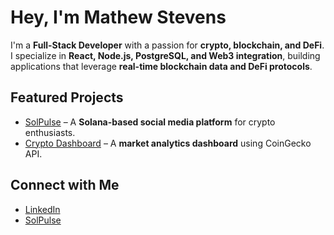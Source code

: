 # Hey, I'm Mathew Stevens

I'm a **Full-Stack Developer** with a passion for **crypto, blockchain, and DeFi**.  
I specialize in **React, Node.js, PostgreSQL, and Web3 integration**, building applications that leverage **real-time blockchain data and DeFi protocols**.

## Featured Projects
- [SolPulse](https://solpulse-client.onrender.com) – A **Solana-based social media platform** for crypto enthusiasts.
- [Crypto Dashboard](your-deployed-link-here) – A **market analytics dashboard** using CoinGecko API.

## Connect with Me
- [LinkedIn](https://www.linkedin.com/in/mathewbradleystevens)  
- [SolPulse](https://solpulse-client.onrender.com)  
